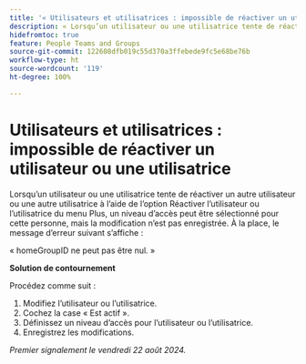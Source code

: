 ```yaml
---
title: '« Utilisateurs et utilisatrices : impossible de réactiver un utilisateur ou une utilisatrice »'
description: « Lorsqu’un utilisateur ou une utilisatrice tente de réactiver un autre utilisateur ou une autre utilisatrice à l’aide de l’option Réactiver l’utilisateur ou l’utilisatrice du menu Plus, un niveau d’accès peut être sélectionné pour cette personne, mais la modification n’est pas enregistrée. Un message d’erreur s’affiche à la place. Une solution de contournement est disponible. »
hidefromtoc: true
feature: People Teams and Groups
source-git-commit: 122608dfb019c55d370a3ffebede9fc5e68be76b
workflow-type: ht
source-wordcount: '119'
ht-degree: 100%

---
```



# Utilisateurs et utilisatrices : impossible de réactiver un utilisateur ou une utilisatrice

Lorsqu’un utilisateur ou une utilisatrice tente de réactiver un autre utilisateur ou une autre utilisatrice à l’aide de l’option Réactiver l’utilisateur ou l’utilisatrice du menu Plus, un niveau d’accès peut être sélectionné pour cette personne, mais la modification n’est pas enregistrée. À la place, le message d’erreur suivant s’affiche :

« homeGroupID ne peut pas être nul. »

**Solution de contournement**

Procédez comme suit :

1. Modifiez l’utilisateur ou l’utilisatrice.
1. Cochez la case « Est actif ».
1. Définissez un niveau d’accès pour l’utilisateur ou l’utilisatrice.
1. Enregistrez les modifications.

_Premier signalement le vendredi 22 août 2024._
